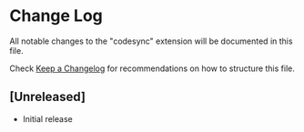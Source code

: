 # Change Log

All notable changes to the "codesync" extension will be documented in this file.

Check [Keep a Changelog](http://keepachangelog.com/) for recommendations on how to structure this file.

## [Unreleased]

- Initial release